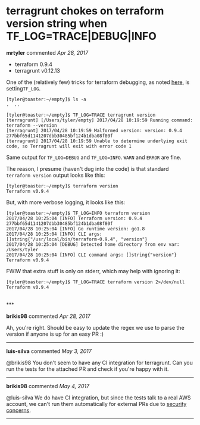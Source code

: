 # terragrunt chokes on terraform version string when TF_LOG=TRACE|DEBUG|INFO

**mrtyler** commented *Apr 28, 2017*

* terraform 0.9.4
* terragrunt v0.12.13

One of the (relatively few) tricks for terraform debugging, as noted [here](https://www.terraform.io/docs/internals/debugging.html), is setting`TF_LOG`.

```
[tyler@toaster:~/empty]$ ls -a
.  ..

[tyler@toaster:~/empty]$ TF_LOG=TRACE terragrunt version
[terragrunt] [/Users/tyler/empty] 2017/04/28 10:19:59 Running command: terraform --version
[terragrunt] 2017/04/28 10:19:59 Malformed version: version: 0.9.4  277bbf65d1141207dbb30485bf124b1dba08f80f
[terragrunt] 2017/04/28 10:19:59 Unable to determine underlying exit code, so Terragrunt will exit with error code 1
```

Same output for `TF_LOG=DEBUG` and `TF_LOG=INFO`. `WARN` and `ERROR` are fine.

The reason, I presume (haven't dug into the code) is that standard `terraform version` output looks like this:

```
[tyler@toaster:~/empty]$ terraform version
Terraform v0.9.4
```

But, with more verbose logging, it looks like this:

```
[tyler@toaster:~/empty]$ TF_LOG=INFO terraform version
2017/04/28 10:25:04 [INFO] Terraform version: 0.9.4  277bbf65d1141207dbb30485bf124b1dba08f80f
2017/04/28 10:25:04 [INFO] Go runtime version: go1.8
2017/04/28 10:25:04 [INFO] CLI args: []string{"/usr/local/bin/terraform-0.9.4", "version"}
2017/04/28 10:25:04 [DEBUG] Detected home directory from env var: /Users/tyler
2017/04/28 10:25:04 [INFO] CLI command args: []string{"version"}
Terraform v0.9.4
```

FWIW that extra stuff is only on stderr, which may help with ignoring it:

```
[tyler@toaster:~/empty]$ TF_LOG=TRACE terraform version 2>/dev/null
Terraform v0.9.4
```
<br />
***


**brikis98** commented *Apr 28, 2017*

Ah, you're right. Should be easy to update the regex we use to parse the version if anyone is up for an easy PR :)
***

**luis-silva** commented *May 3, 2017*

@brikis98 You don't seem to have any CI integration for terragrunt. Can you run the tests for the attached PR and check if you're happy with it.
***

**brikis98** commented *May 4, 2017*

@luis-silva We do have CI integration, but since the tests talk to a real AWS account, we can't run them automatically for external PRs due to [security concerns](https://circleci.com/docs/1.0/fork-pr-builds/#security-implications).
***

